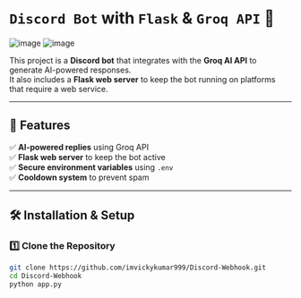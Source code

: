 # `Discord Bot` with `Flask` & `Groq API` 🚀
![image](https://github.com/user-attachments/assets/4f21469b-0b9d-448c-87e5-31e0c3a066ca)
![image](https://github.com/user-attachments/assets/d7a88a74-b5e1-4b19-ab12-e02d8a3b2439)

This project is a **Discord bot** that integrates with the **Groq AI API** to generate AI-powered responses.  
It also includes a **Flask web server** to keep the bot running on platforms that require a web service.

---

## 📌 Features
✅ **AI-powered replies** using Groq API  
✅ **Flask web server** to keep the bot active  
✅ **Secure environment variables** using `.env`  
✅ **Cooldown system** to prevent spam  

---

## 🛠️ Installation & Setup

### 1️⃣ Clone the Repository
```bash
git clone https://github.com/imvickykumar999/Discord-Webhook.git
cd Discord-Webhook
python app.py
```
